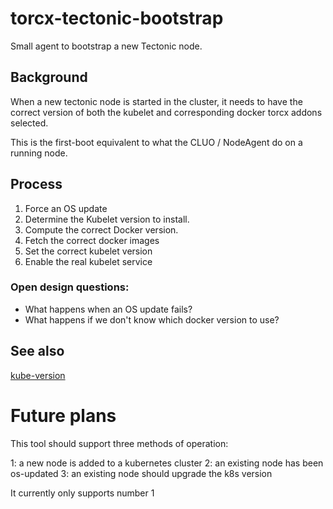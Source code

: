# torcx-tectonic-bootstrap
Small agent to bootstrap a new Tectonic node.

## Background

When a new tectonic node is started in the cluster, it needs to have the correct
version of both the kubelet and corresponding docker torcx addons selected.

This is the first-boot equivalent to what the CLUO / NodeAgent do on a running
node.

## Process

1. Force an OS update
2. Determine the Kubelet version to install. 
3. Compute the correct Docker version.
4. Fetch the correct docker images
5. Set the correct kubelet version
6. Enable the real kubelet service

### Open design questions:
- What happens when an OS update fails?
- What happens if we don't know which docker version to use?


## See also
[kube-version](https://github.com/coreos/kube-version)


# Future plans
This tool should support three methods of operation:

1: a new node is added to a kubernetes cluster
2: an existing node has been os-updated
3: an existing node should upgrade the k8s version

It currently only supports number 1
